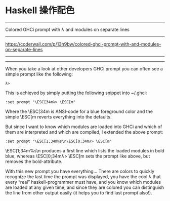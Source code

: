 


# Haskell 操作配色





<hr>
Colored GHCi prompt with λ and modules on separate lines

<hr>



https://coderwall.com/p/13h9bw/colored-ghci-prompt-with-and-modules-on-separate-lines


<hr>





<hr>



When you take a look at other developers GHCi prompt you can often see a simple prompt like the following:

    λ>
This is achieved by simply putting the following snippet into ~/.ghci:

    :set prompt "\ESC[34mλ> \ESC[m"
Where the \ESC[34m is ANSI-code for a blue foreground color and the simple \ESC[m reverts everything into the defaults.

But since I want to know which modules are loaded into GHCi and which of them are interpreted and which are compiled, I extended the above prompt:

    :set prompt "\ESC[1;34m%s\n\ESC[0;34mλ> \ESC[m"
\ESC[1;34m%s\n produces a first line which lists the loaded modules in bold blue, whereas \ESC[0;34mλ> \ESC[m sets the prompt like above, but removes the bold-attribute.

With this new prompt you have everything… There are colors to quickly recognize the last time the prompt was displayed, you have the cool λ that every “real” haskell-programmer must have, and you know which modules are loaded at any given time, and since they are colored you can distinguish the line from other output easily (it helps you to find last prompt also!).
